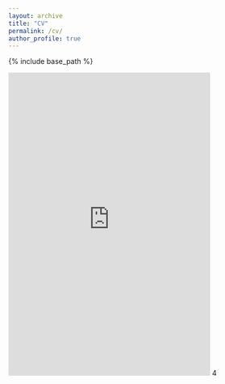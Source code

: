 ```yaml
---
layout: archive
title: "CV"
permalink: /cv/
author_profile: true
---
```


{% include base_path %}



<embed src="https://gerbenzaagsma.github.io/files/Zaagsma-CV-20241115.pdf" type="application/pdf" width="400px" height="600px" />
4